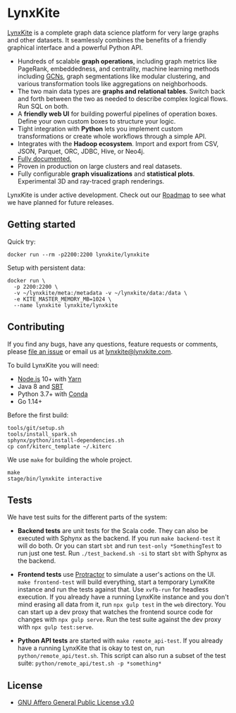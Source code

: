# LynxKite

[LynxKite](https://lynxkite.com/) is a complete graph data science platform for very large graphs
and other datasets.
It seamlessly combines the benefits of a friendly graphical interface and a powerful Python API.

- Hundreds of scalable **graph operations**, including graph metrics like PageRank, embeddedness,
  and centrality, machine learning methods including
  [GCNs](https://tkipf.github.io/graph-convolutional-networks/), graph segmentations like modular
  clustering, and various transformation tools like aggregations on neighborhoods.
- The two main data types are **graphs and relational tables**. Switch back and forth between the
  two as needed to describe complex logical flows. Run SQL on both.
- A **friendly web UI** for building powerful pipelines of operation boxes. Define your own custom
  boxes to structure your logic.
- Tight integration with **Python** lets you implement custom transformations or create whole
  workflows through a simple API.
- Integrates with the **Hadoop ecosystem**. Import and export from CSV, JSON, Parquet, ORC, JDBC,
  Hive, or Neo4j.
- [Fully documented.](https://lynxkite.com/docs/latest)
- Proven in production on large clusters and real datasets.
- Fully configurable **graph visualizations** and **statistical plots**. Experimental 3D and
  ray-traced graph renderings.

LynxKite is under active development. Check out our [Roadmap](https://lynxkite.com/roadmap) to see
what we have planned for future releases.


## Getting started

Quick try:

```
docker run --rm -p2200:2200 lynxkite/lynxkite
```

Setup with persistent data:

```
docker run \
  -p 2200:2200 \
  -v ~/lynxkite/meta:/metadata -v ~/lynxkite/data:/data \
  -e KITE_MASTER_MEMORY_MB=1024 \
  --name lynxkite lynxkite/lynxkite
```


## Contributing

If you find any bugs, have any questions, feature requests or comments, please
[file an issue](https://github.com/lynxkite/lynxkite/issues/new)
or email us at lynxkite@lynxkite.com.

To build LynxKite you will need:

- [Node.js](https://nodejs.org/) 10+ with [Yarn](http://yarnpkg.org/)
- Java 8 and [SBT](https://www.scala-sbt.org/)
- Python 3.7+ with [Conda](https://docs.conda.io/en/latest/miniconda.html)
- Go 1.14+

Before the first build:

    tools/git/setup.sh
    tools/install_spark.sh
    sphynx/python/install-dependencies.sh
    cp conf/kiterc_template ~/.kiterc

We use `make` for building the whole project.

    make
    stage/bin/lynxkite interactive


## Tests

We have test suits for the different parts of the system:

- **Backend tests** are unit tests for the Scala code. They can also be executed with Sphynx as the
  backend. If you run `make backend-test` it will do both. Or you can start `sbt` and run
  `test-only *SomethingTest` to run just one test. Run `./test_backend.sh -si` to start `sbt` with
  Sphynx as the backend.

- **Frontend tests** use [Protractor](https://www.protractortest.org/) to simulate a user's actions
  on the UI. `make frontend-test` will build everything, start a temporary LynxKite instance and run
  the tests against that. Use `xvfb-run` for headless execution. If you already have a running
  LynxKite instance and you don't mind erasing all data from it, run `npx gulp test` in the `web`
  directory. You can start up a dev proxy that watches the frontend source code for changes with
  `npx gulp serve`. Run the test suite against the dev proxy with `npx gulp test:serve`.

- **Python API tests** are started with `make remote_api-test`. If you already have a running
  LynxKite that is okay to test on, run `python/remote_api/test.sh`. This script can also run a
  subset of the test suite: `python/remote_api/test.sh -p *something*`


## License

- [GNU Affero General Public License v3.0](https://github.com/lynxkite/lynxkite/blob/master/LICENSE)
